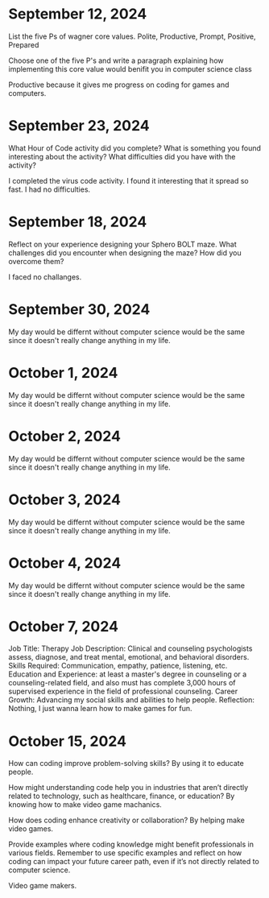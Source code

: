 # September 12, 2024

List the five Ps of wagner core values.
Polite, Productive, Prompt, Positive, Prepared

Choose one of the five P's and write a paragraph explaining how implementing this core value would benifit you in computer science class

Productive because it gives me progress on coding for games and computers.

# September 23, 2024

What Hour of Code activity did you complete? What is something you found interesting about the activity? What difficulties did you have with the activity?

I completed the virus code activity. I found it interesting that it spread so fast. I had no difficulties.

# September 18, 2024

Reflect on your experience designing your Sphero BOLT maze. What challenges did you encounter when designing the maze? How did you overcome them?

I faced no challanges.

# September 30, 2024

My day would be differnt without computer science would be the same since it doesn't really change anything in my life.

# October 1, 2024

My day would be differnt without computer science would be the same since it doesn't really change anything in my life.

# October 2, 2024

My day would be differnt without computer science would be the same since it doesn't really change anything in my life.

# October 3, 2024

My day would be differnt without computer science would be the same since it doesn't really change anything in my life.

# October 4, 2024

My day would be differnt without computer science would be the same since it doesn't really change anything in my life.

# October 7, 2024

Job Title: Therapy
Job Description: Clinical and counseling psychologists assess, diagnose, and treat mental, emotional, and behavioral disorders.
Skills Required: Communication, empathy, patience, listening, etc.
Education and Experience: at least a master's degree in counseling or a counseling-related field, and also must has complete 3,000 hours of supervised experience in the field of professional counseling.
Career Growth: Advancing my social skills and abilities to help people.
Reflection: Nothing, I just wanna learn how to make games for fun.

# October 15, 2024

How can coding improve problem-solving skills? By using it to educate people.

How might understanding code help you in industries that aren’t directly related to technology, such as healthcare, finance, or education? By knowing how to make video game machanics.

How does coding enhance creativity or collaboration? By helping make video games.

Provide examples where coding knowledge might benefit professionals in various fields. Remember to use specific examples and reflect on how coding can impact your future career path, even if it’s not directly related to computer science.

Video game makers.
